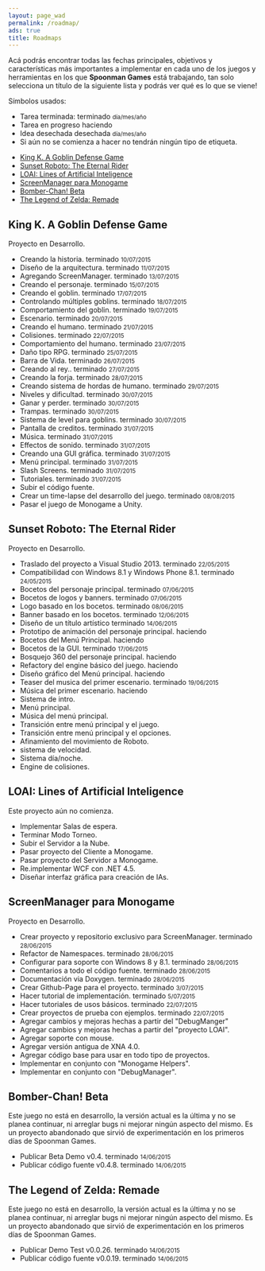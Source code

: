 ```yaml
---
layout: page_wad
permalink: /roadmap/
ads: true
title: Roadmaps
---
```


Acá podrás encontrar todas las fechas principales, objetivos y características 
más importantes a implementar en cada uno de los juegos y herramientas en los 
que **Spoonman Games** está trabajando, tan solo selecciona un título de la 
siguiente lista y podrás ver qué es lo que se viene!

Símbolos usados:

 * Tarea terminada: <span class="badge success">terminado</span> <small>día/mes/año</small>
 * Tarea en progreso <span class="badge info">haciendo</span>
 * Idea desechada <span class="badge warning">desechada</span> <small>día/mes/año</small>
 * Si aún no se comienza a hacer no tendrán ningún tipo de etiqueta.

<nav class="toc">
    <ul id="markdown-toc">
      <li><a href="#KK">King K. A Goblin Defense Game</a></li>
      <li><a href="#sunset-roboto">Sunset Roboto: The Eternal Rider</a></li>
      <li><a href="#LOAI">LOAI: Lines of Artificial Inteligence</a></li>
      <li><a href="#screenmanager">ScreenManager para Monogame</a></li>
      <li><a href="#b-chan">Bomber-Chan! Beta</a></li>
      <li><a href="#z-remade">The Legend of Zelda: Remade</a></li>
    </ul>
</nav>

<h2 id="KK" class="ribbon">King K. A Goblin Defense Game</h2>

Proyecto en Desarrollo.

* Creando la historia. <span class="badge success">terminado</span> <small>10/07/2015</small>
* Diseño de la arquitectura. <span class="badge success">terminado</span> <small>11/07/2015</small>
* Agregando ScreenManager. <span class="badge success">terminado</span> <small>13/07/2015</small>
* Creando el personaje. <span class="badge success">terminado</span> <small>15/07/2015</small>
* Creando el goblin. <span class="badge success">terminado</span> <small>17/07/2015</small>
* Controlando múltiples goblins. <span class="badge success">terminado</span> <small>18/07/2015</small>
* Comportamiento del goblin. <span class="badge success">terminado</span> <small>19/07/2015</small>
* Escenario. <span class="badge success">terminado</span> <small>20/07/2015</small>
* Creando el humano. <span class="badge success">terminado</span> <small>21/07/2015</small>
* Colisiones. <span class="badge success">terminado</span> <small>22/07/2015</small>
* Comportamiento del humano. <span class="badge success">terminado</span> <small>23/07/2015</small>
* Daño tipo RPG. <span class="badge success">terminado</span> <small>25/07/2015</small>
* Barra de Vida. <span class="badge success">terminado</span> <small>26/07/2015</small>
* Creando al rey.. <span class="badge success">terminado</span> <small>27/07/2015</small>
* Creando la forja. <span class="badge success">terminado</span> <small>28/07/2015</small>
* Creando sistema de hordas de humano. <span class="badge success">terminado</span> <small>29/07/2015</small>
* Niveles y dificultad. <span class="badge success">terminado</span> <small>30/07/2015</small>
* Ganar y perder. <span class="badge success">terminado</span> <small>30/07/2015</small>
* Trampas. <span class="badge success">terminado</span> <small>30/07/2015</small>
* Sistema de level para goblins. <span class="badge success">terminado</span> <small>30/07/2015</small>
* Pantalla de creditos. <span class="badge success">terminado</span> <small>31/07/2015</small>
* Música. <span class="badge success">terminado</span> <small>31/07/2015</small>
* Effectos de sonido. <span class="badge success">terminado</span> <small>31/07/2015</small>
* Creando una GUI gráfica. <span class="badge success">terminado</span> <small>31/07/2015</small>
* Menú principal. <span class="badge success">terminado</span> <small>31/07/2015</small>
* Slash Screens. <span class="badge success">terminado</span> <small>31/07/2015</small>
* Tutoriales. <span class="badge success">terminado</span> <small>31/07/2015</small>
* Subir el código fuente.
* Crear un time-lapse del desarrollo del juego. <span class="badge success">terminado</span> <small>08/08/2015</small>
* Pasar el juego de Monogame a Unity.

<h2 id="sunset-roboto" class="ribbon">Sunset Roboto: The Eternal Rider</h2>

Proyecto en Desarrollo.

* Traslado del proyecto a Visual Studio 2013. <span class="badge success">terminado</span> <small>22/05/2015</small>
* Compatibilidad con Windows 8.1 y Windows Phone 8.1. <span class="badge success">terminado</span> <small>24/05/2015</small>
* Bocetos del personaje principal. <span class="badge success">terminado</span> <small>07/06/2015</small>
* Bocetos de logos y banners. <span class="badge success">terminado</span> <small>07/06/2015</small>
* Logo basado en los bocetos. <span class="badge success">terminado</span> <small>08/06/2015</small>
* Banner basado en los bocetos. <span class="badge success">terminado</span> <small>12/06/2015</small>
* Diseño de un título artístico <span class="badge success">terminado</span> <small>14/06/2015</small>
* Prototipo de animación del personaje principal. <span class="badge info">haciendo</span>
* Bocetos del Menú Principal. <span class="badge info">haciendo</span>
* Bocetos de la GUI. <span class="badge success">terminado</span> <small>17/06/2015</small>
* Bosquejo 360 del personaje principal. <span class="badge info">haciendo</span>
* Refactory del engine básico del juego. <span class="badge info">haciendo</span>
* Diseño gráfico del Menú principal. <span class="badge info">haciendo</span>
* Teaser del musica del primer escenario. <span class="badge success">terminado</span> <small>19/06/2015</small>
* Música del primer escenario. <span class="badge info">haciendo</span>
* Sistema de intro.
* Menú principal.
* Música del menú principal.
* Transición entre menú principal y el juego.
* Transición entre menú principal y el opciones.
* Afinamiento del movimiento de Roboto.
* sistema de velocidad.
* Sistema día/noche.
* Engine de colisiones.

<h2 id="LOAI" class="ribbon">LOAI: Lines of Artificial Inteligence</h2>

Este proyecto aún no comienza.

* Implementar Salas de espera.
* Terminar Modo Torneo.
* Subir el Servidor a la Nube.
* Pasar proyecto del Cliente a Monogame.
* Pasar proyecto del Servidor a Monogame.
* Re.implementar WCF con .NET 4.5.
* Diseñar interfaz gráfica para creación de IAs.

<h2 id="screenmanager" class="ribbon">ScreenManager para Monogame</h2>

Proyecto en Desarrollo.

* Crear proyecto y repositorio exclusivo para ScreenManager. <span class="badge success">terminado</span> <small>28/06/2015</small>
* Refactor de Namespaces. <span class="badge success">terminado</span> <small>28/06/2015</small>
* Configurar para soporte con Windows 8 y 8.1. <span class="badge success">terminado</span> <small>28/06/2015</small>
* Comentarios a todo el código fuente. <span class="badge success">terminado</span> <small>28/06/2015</small>
* Documentación via Doxygen. <span class="badge success">terminado</span> <small>28/06/2015</small>
* Crear Github-Page para el proyecto. <span class="badge success">terminado</span> <small>3/07/2015</small>
* Hacer tutorial de implementación. <span class="badge success">terminado</span> <small>5/07/2015</small>
* Hacer tutoriales de usos básicos. <span class="badge success">terminado</span> <small>22/07/2015</small>
* Crear proyectos de prueba con ejemplos. <span class="badge success">terminado</span> <small>22/07/2015</small>
* Agregar cambios y mejoras hechas a partir del "DebugManger"
* Agregar cambios y mejoras hechas a partir del "proyecto LOAI".
* Agregar soporte con mouse.
* Agregar versión antigua de XNA 4.0.
* Agregar código base para usar en todo tipo de proyectos.
* Implementar en conjunto con "Monogame Helpers".
* Implementar en conjunto con "DebugManager".

<h2 id="b-chan" class="ribbon">Bomber-Chan! Beta</h2>

Este juego no está en desarrollo, la versión actual es la última y no se 
planea continuar, ni arreglar bugs ni mejorar ningún aspecto del mismo. Es un 
proyecto abandonado que sirvió de experimentación en los primeros días de 
Spoonman Games.

* Publicar Beta Demo v0.4. <span class="badge success">terminado</span> <small>14/06/2015</small>
* Publicar código fuente v0.4.8. <span class="badge success">terminado</span> <small>14/06/2015</small>

<h2 id="z-remade" class="ribbon">The Legend of Zelda: Remade</h2>

Este juego no está en desarrollo, la versión actual es la última y no se 
planea continuar, ni arreglar bugs ni mejorar ningún aspecto del mismo. Es un 
proyecto abandonado que sirvió de experimentación en los primeros días de 
Spoonman Games.

* Publicar Demo Test v0.0.26. <span class="badge success">terminado</span> <small>14/06/2015</small>
* Publicar código fuente v0.0.19. <span class="badge success">terminado</span> <small>14/06/2015</small>
